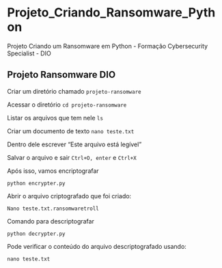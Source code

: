 # Projeto_Criando_Ransomware_Python
Projeto Criando um Ransomware em Python - Formação Cybersecurity Specialist - DIO


## Projeto Ransomware DIO

Criar um diretório chamado `projeto-ransomware`


Acessar o diretório `cd projeto-ransomware`


Listar os arquivos que tem nele `ls`


Criar um documento de texto `nano teste.txt`


Dentro dele escrever “Este arquivo está legível” 


Salvar o arquivo e sair `Ctrl+O, enter` e `Ctrl+X`


Após isso, vamos encriptografar

`python encrypter.py`

Abrir o arquivo criptografado que foi criado:

`Nano teste.txt.ransomwaretroll`

Comando para descriptografar

`python decrypter.py`

Pode verificar o conteúdo do arquivo descriptografado usando:

`nano teste.txt`
